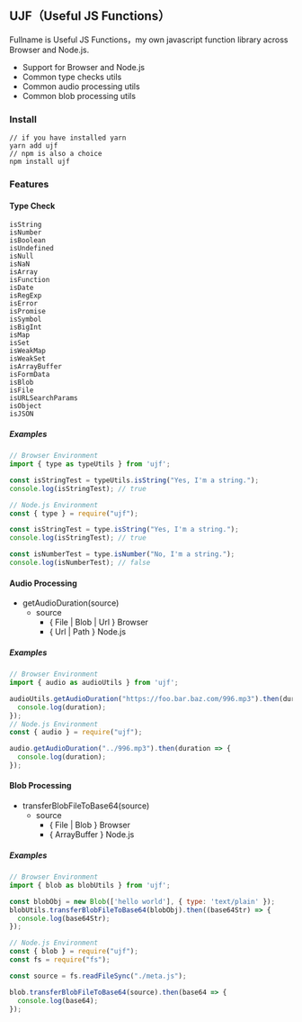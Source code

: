 ## UJF（Useful JS Functions）
Fullname is Useful JS Functions，my own javascript function library across Browser and Node.js.

- Support for Browser and Node.js
- Common type checks utils
- Common audio processing utils
- Common blob processing utils

### Install
```
// if you have installed yarn
yarn add ujf
// npm is also a choice
npm install ujf
```

### Features
#### Type Check
```
isString
isNumber
isBoolean
isUndefined
isNull
isNaN
isArray
isFunction
isDate
isRegExp
isError
isPromise
isSymbol
isBigInt
isMap
isSet
isWeakMap
isWeakSet
isArrayBuffer
isFormData
isBlob
isFile
isURLSearchParams
isObject
isJSON
```

##### Examples
```js
// Browser Environment
import { type as typeUtils } from 'ujf';

const isStringTest = typeUtils.isString("Yes, I'm a string.");
console.log(isStringTest); // true

// Node.js Environment
const { type } = require("ujf");

const isStringTest = type.isString("Yes, I'm a string.");
console.log(isStringTest); // true

const isNumberTest = type.isNumber("No, I'm a string.");
console.log(isNumberTest); // false
```

#### Audio Processing
- getAudioDuration(source) 
  - source 
    - { File | Blob | Url } Browser
    - { Url | Path } Node.js

##### Examples
```js
// Browser Environment
import { audio as audioUtils } from 'ujf';

audioUtils.getAudioDuration("https://foo.bar.baz.com/996.mp3").then(duration => {
  console.log(duration);
});
// Node.js Environment
const { audio } = require("ujf");

audio.getAudioDuration("../996.mp3").then(duration => {
  console.log(duration);
});
```

#### Blob Processing 
- transferBlobFileToBase64(source)
  - source
    - { File | Blob } Browser
    - { ArrayBuffer } Node.js

##### Examples
```js
// Browser Environment
import { blob as blobUtils } from 'ujf';

const blobObj = new Blob(['hello world'], { type: 'text/plain' });
blobUtils.transferBlobFileToBase64(blobObj).then((base64Str) => {
  console.log(base64Str);
});

// Node.js Environment
const { blob } = require("ujf");
const fs = require("fs");

const source = fs.readFileSync("./meta.js");

blob.transferBlobFileToBase64(source).then(base64 => {
  console.log(base64);
});
```